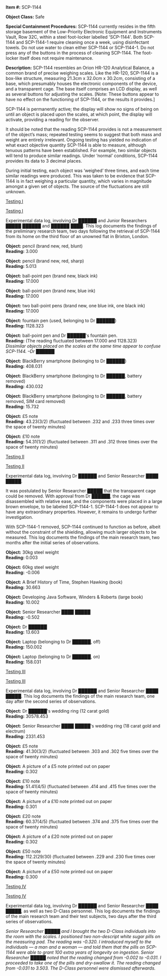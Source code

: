 **Item #:** SCP-1144

**Object Class:** Safe

**Special Containment Procedures:** SCP-1144 currently resides in the fifth storage basement of the Low-Priority Electronic Equipment and Instruments Vault, Row 32C, within a steel foot-locker labelled 'SCP-1144'. Both SCP-1144 and SCP-1144-1 require cleaning once a week, using disinfectant towels. Do not use water to clean either SCP-1144 or SCP-1144-1. Do not press any of the buttons in the process of cleaning SCP-1144. The foot-locker itself does not require maintenance.

**Description:** SCP-1144 resembles an Orion HR-120 Analytical Balance, a common brand of precise weighing scales. Like the HR-120, SCP-1144 is a box-like structure, measuring 21.3cm x 32.0cm x 30.2cm, consisting of a base, which presumably houses the electronic components of the device, and a transparent cage. The base itself comprises an LCD display, as well as several buttons for adjusting the scales. \[Note: These buttons appear to have no effect on the functioning of SCP-1144, or the results it provides.\]

SCP-1144 is permanently active; the display will show no signs of being on until an object is placed upon the scales, at which point, the display will activate, providing a reading for the observer.

It should be noted that the reading SCP-1144 provides is not a measurement of the object’s mass; repeated testing seems to suggest that both mass and weight are entirely irrelevant. Ongoing testing has yielded no indication of what exact objective quantity SCP-1144 is able to measure, although tenuous patterns have been established. For example, two similar objects will tend to produce similar readings. Under ‘normal’ conditions, SCP-1144 provides its data to 3 decimal places.

During initial testing, each object was ‘weighed’ three times, and each time similar readings were produced. This was taken to be evidence that SCP-1144 is in fact weighing a particular quantity, which varies in magnitude amongst a given set of objects. The source of the fluctuations are still unknown.

[Testing I](javascript:;)

[Testing I](javascript:;)

Experimental data log, involving Dr ██████ and Junior Researchers █████ ██████ and ██████ ████. This log documents the findings of the preliminary research team, two days following the retrieval of SCP-1144 from its home on the third floor of an unowned flat in Brixton, London.

**Object:** pencil (brand new, red, blunt)  
**Reading:** 3.000

**Object:** pencil (brand new, red, sharp)  
**Reading:** 5.013

**Object:** ball-point pen (brand new, black ink)  
**Reading:** 17.000

**Object:** ball-point pen (brand new, blue ink)  
**Reading:** 17.000

**Object:** two ball-point pens (brand new, one blue ink, one black ink)  
**Reading:** 17.000

**Object:** fountain pen (used, belonging to Dr ██████)  
**Reading:** 1128.323

**Object:** ball-point pen and Dr ██████'s fountain pen.  
**Reading:** (The reading fluctuated between 17.000 and 1128.323)  
_Dissimilar objects placed on the scales at the same time appear to confuse SCP-1144. –Dr ██████_

**Object:** BlackBerry smartphone (belonging to Dr ██████)  
**Reading:** 408.031

**Object:** BlackBerry smartphone (belonging to Dr ██████, battery removed)  
**Reading:** 430.032

**Object:** BlackBerry smartphone (belonging to Dr ██████, battery removed, SIM card removed)  
**Reading:** 15.732

**Object:** £5 note  
**Reading:** 43.23(3/2) (fluctuated between .232 and .233 three times over the space of twenty minutes)

**Object:** £10 note  
**Reading:** 54.31(1/2) (fluctuated between .311 and .312 three times over the space of twenty minutes)

[Testing II](javascript:;)

[Testing II](javascript:;)

Experimental data log, involving Dr ██████ and Senior Researcher ████ █████.

It was postulated by Senior Researcher █████ that the transparent cage could be removed. With approval from Dr ██████, the cage was disassembled with relative ease, and the components were placed in a large brown envelope, to be labeled SCP-1144-1. SCP-1144-1 does not appear to have any extraordinary properties. However, it remains to undergo further investigation.

With SCP-1144-1 removed, SCP-1144 continued to function as before, albeit without the constraint of the shielding, allowing much larger objects to be measured. This log documents the findings of the main research team, two months after the initial series of observations.

**Object:** 30kg steel weight  
**Reading:** 0.003

**Object:** 60kg steel weight  
**Reading:** -0.006

**Object:** A Brief History of Time, Stephen Hawking (book)  
**Reading:** 30.663

**Object:** Developing Java Software, Winders & Roberts (large book)  
**Reading:** 10.002

**Object:** Senior Researcher ████ █████  
**Reading:** -0.502

**Object:** Dr ██████  
**Reading:** 13.603

**Object:** Laptop (belonging to Dr ██████, off)  
**Reading:** 150.002

**Object:** Laptop (belonging to Dr ██████, on)  
**Reading:** 158.031

[Testing III](javascript:;)

[Testing III](javascript:;)

Experimental data log, involving Dr ██████ and Senior Researcher ████ █████. This log documents the findings of the main research team, one day after the second series of observations.

**Object:** Dr ██████'s wedding ring (12 carat gold)  
**Reading:** 30578.453

**Object:** Senior Researcher ████ █████'s wedding ring (18 carat gold and electrum)  
**Reading:** 2331.453

**Object:** £5 note  
**Reading:** 41.30(3/2) (fluctuated between .303 and .302 five times over the space of twenty minutes)

**Object:** A picture of a £5 note printed out on paper  
**Reading:** 0.302

**Object:** £10 note  
**Reading:** 51.41(4/5) (fluctuated between .414 and .415 five times over the space of twenty minutes)

**Object:** A picture of a £10 note printed out on paper  
**Reading:** 0.301

**Object:** £20 note  
**Reading:** 60.37(4/5) (fluctuated between .374 and .375 five times over the space of twenty minutes)

**Object:** A picture of a £20 note printed out on paper  
**Reading:** 0.302

**Object:** £50 note  
**Reading:** 112.2(29/30) (fluctuated between .229 and .230 five times over the space of twenty minutes)

**Object:** A picture of a £50 note printed out on paper  
**Reading:** 0.300

[Testing IV](javascript:;)

[Testing IV](javascript:;)

Experimental data log, involving Dr ██████ and Senior Researcher ████ █████, as well as two D-Class personnel. This log documents the findings of the main research team and their test subjects, two days after the third series of observations.

_Senior Researcher █████ and I brought the two D-Class individuals into the room with the scales. I positioned two non-descript white sugar pills on the measuring pad. The reading was -0.320. I introduced myself to the individuals — a man and a woman — and told them that the pills on SCP-1144 were able to grant 100 extra years of longevity on ingestion. Senior Researcher █████ noted that the reading changed from -0.002 to -0.031. I proceeded to take one of the pills and dry-swallow it. The reading changed from -0.031 to 3.503. The D-Class personnel were dismissed afterwards._